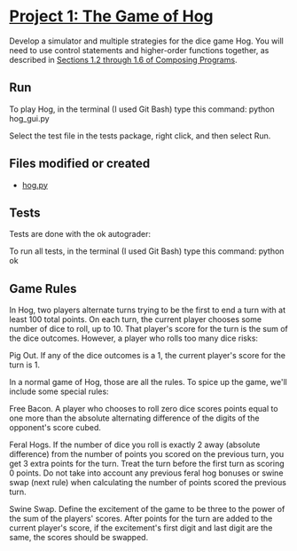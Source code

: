 # [Project 1: The Game of Hog](https://cs61a.org/proj/hog/)

Develop a simulator and multiple strategies for the dice game Hog. You will need to use control statements and higher-order functions together, as described in [Sections 1.2 through 1.6 of Composing Programs](http://composingprograms.com/pages/16-higher-order-functions.html).

## Run
To play Hog, in the terminal (I used Git Bash) type this command:
python hog_gui.py 

Select the test file in the tests package, right click, and then select Run.

## Files modified or created
- [hog.py](hog.py)

## Tests
Tests are done with the ok autograder:

To run all tests, in the terminal (I used Git Bash) type this command:
python ok

## Game Rules
In Hog, two players alternate turns trying to be the first to end a turn with at least 100 total points. On each turn, the current player chooses some number of dice to roll, up to 10. That player's score for the turn is the sum of the dice outcomes. However, a player who rolls too many dice risks:

Pig Out. If any of the dice outcomes is a 1, the current player's score for the turn is 1.

In a normal game of Hog, those are all the rules. To spice up the game, we'll include some special rules:

Free Bacon. A player who chooses to roll zero dice scores points equal to one more than the absolute alternating difference of the digits of the opponent's score cubed.

Feral Hogs. If the number of dice you roll is exactly 2 away (absolute difference) from the number of points you scored on the previous turn, you get 3 extra points for the turn. Treat the turn before the first turn as scoring 0 points. Do not take into account any previous feral hog bonuses or swine swap (next rule) when calculating the number of points scored the previous turn.

Swine Swap. Define the excitement of the game to be three to the power of the sum of the players' scores. After points for the turn are added to the current player's score, if the excitement's first digit and last digit are the same, the scores should be swapped.
